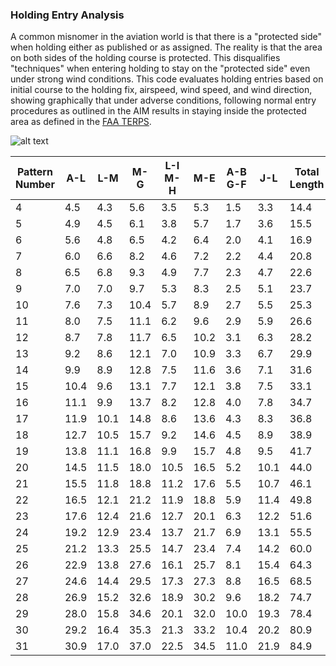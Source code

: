 ### Holding Entry Analysis

A common misnomer in the aviation world is that there is a "protected side" 
when holding either as published or as assigned. The reality is that the area 
on both sides of the holding course is protected. This disqualifies 
"techniques" when entering holding to stay on the "protected side" even under 
strong wind conditions. This code evaluates holding entries based on initial 
course to the holding fix, airspeed, wind speed, and wind direction, showing 
graphically that under adverse conditions, following normal entry procedures as 
outlined in the AIM results in staying inside the protected area as defined in 
the [FAA TERPS][1].  

[1]: https://www.faa.gov/documentLibrary/media/Order/FAA_Order_8260.3C.pdf

![alt text][holding area]

[holding area]: ../master/TERPS-holding_area_construction.png "Holding area construction"

| Pattern Number | A-L | L-M | M-G | L-I M-H | M-E | A-B G-F | J-L | Total Length | Total Width |
|----|------|------|------|------|------|------|------|------|------|
| 4  | 4.5  | 4.3  | 5.6  | 3.5  | 5.3  | 1.5  | 3.3  | 14.4 | 8.8  |
| 5  | 4.9  | 4.5  | 6.1  | 3.8  | 5.7  | 1.7  | 3.6  | 15.5 | 9.5  |
| 6  | 5.6  | 4.8  | 6.5  | 4.2  | 6.4  | 2.0  | 4.1  | 16.9 | 10.6 |
| 7  | 6.0  | 6.6  | 8.2  | 4.6  | 7.2  | 2.2  | 4.4  | 20.8 | 11.8 |
| 8  | 6.5  | 6.8  | 9.3  | 4.9  | 7.7  | 2.3  | 4.7  | 22.6 | 12.6 |
| 9  | 7.0  | 7.0  | 9.7  | 5.3  | 8.3  | 2.5  | 5.1  | 23.7 | 13.6 |
| 10 | 7.6  | 7.3  | 10.4 | 5.7  | 8.9  | 2.7  | 5.5  | 25.3 | 14.6 |
| 11 | 8.0  | 7.5  | 11.1 | 6.2  | 9.6  | 2.9  | 5.9  | 26.6 | 15.8 |
| 12 | 8.7  | 7.8  | 11.7 | 6.5  | 10.2 | 3.1  | 6.3  | 28.2 | 16.7 |
| 13 | 9.2  | 8.6  | 12.1 | 7.0  | 10.9 | 3.3  | 6.7  | 29.9 | 17.9 |
| 14 | 9.9  | 8.9  | 12.8 | 7.5  | 11.6 | 3.6  | 7.1  | 31.6 | 19.1 |
| 15 | 10.4 | 9.6  | 13.1 | 7.7  | 12.1 | 3.8  | 7.5  | 33.1 | 19.8 |
| 16 | 11.1 | 9.9  | 13.7 | 8.2  | 12.8 | 4.0  | 7.8  | 34.7 | 21.1 |
| 17 | 11.9 | 10.1 | 14.8 | 8.6  | 13.6 | 4.3  | 8.3  | 36.8 | 22.2 |
| 18 | 12.7 | 10.5 | 15.7 | 9.2  | 14.6 | 4.5  | 8.9  | 38.9 | 23.8 |
| 19 | 13.8 | 11.1 | 16.8 | 9.9  | 15.7 | 4.8  | 9.5  | 41.7 | 25.6 |
| 20 | 14.5 | 11.5 | 18.0 | 10.5 | 16.5 | 5.2  | 10.1 | 44.0 | 27.0 |
| 21 | 15.5 | 11.8 | 18.8 | 11.2 | 17.6 | 5.5  | 10.7 | 46.1 | 28.8 |
| 22 | 16.5 | 12.1 | 21.2 | 11.9 | 18.8 | 5.9  | 11.4 | 49.8 | 30.7 |
| 23 | 17.6 | 12.4 | 21.6 | 12.7 | 20.1 | 6.3  | 12.2 | 51.6 | 32.8 |
| 24 | 19.2 | 12.9 | 23.4 | 13.7 | 21.7 | 6.9  | 13.1 | 55.5 | 35.4 |
| 25 | 21.2 | 13.3 | 25.5 | 14.7 | 23.4 | 7.4  | 14.2 | 60.0 | 38.1 |
| 26 | 22.9 | 13.8 | 27.6 | 16.1 | 25.7 | 8.1  | 15.4 | 64.3 | 41.8 |
| 27 | 24.6 | 14.4 | 29.5 | 17.3 | 27.3 | 8.8  | 16.5 | 68.5 | 44.6 |
| 28 | 26.9 | 15.2 | 32.6 | 18.9 | 30.2 | 9.6  | 18.2 | 74.7 | 49.1 |
| 29 | 28.0 | 15.8 | 34.6 | 20.1 | 32.0 | 10.0 | 19.3 | 78.4 | 52.1 |
| 30 | 29.2 | 16.4 | 35.3 | 21.3 | 33.2 | 10.4 | 20.2 | 80.9 | 54.5 |
| 31 | 30.9 | 17.0 | 37.0 | 22.5 | 34.5 | 11.0 | 21.9 | 84.9 | 57.0 |